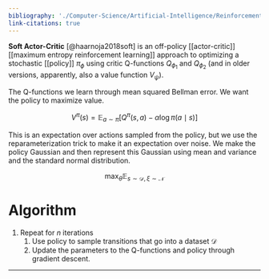 ```yaml
---
bibliography: './Computer-Science/Artificial-Intelligence/Reinforcement-Learning/papers.bib'
link-citations: true
---
```


**Soft Actor-Critic** [@haarnoja2018soft] is an off-policy [[actor-critic]] [[maximum entropy reinforcement learning]] approach to optimizing a stochastic [[policy]] $\pi_\phi$ using critic Q-functions $Q_{\phi_1}$ and $Q_{\phi_2}$ (and in older versions, apparently, also a value function $V_\psi$).

The Q-functions we learn through mean squared Bellman error. We want the policy to maximize value.

$$
V^\pi(s) = \mathbb{E}_{a \sim \pi}\left[ Q^\pi(s, a) - \alpha \log \pi(a \mid s) \right]
$$

This is an expectation over actions sampled from the policy, but we use the reparameterization trick to make it an expectation over noise. We make the policy Gaussian and then represent this Gaussian using mean and variance and the standard normal distribution.

$$
\max_\theta \mathbb{E}_{s \sim \mathcal{D}, \xi \sim \mathcal{N}}
$$

# Algorithm

1. Repeat for $n$ iterations
    1. Use policy to sample transitions that go into a dataset $\mathcal{D}$
    2. Update the parameters to the Q-functions and policy through gradient descent.

---